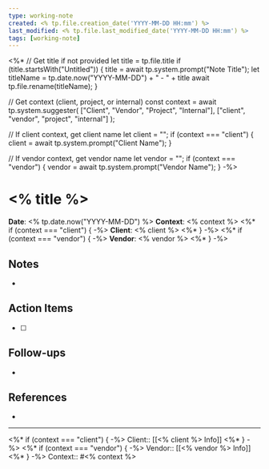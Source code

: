 ```yaml
---
type: working-note
created: <% tp.file.creation_date('YYYY-MM-DD HH:mm') %>
last_modified: <% tp.file.last_modified_date('YYYY-MM-DD HH:mm') %>
tags: [working-note]
---
```

<%*
// Get title if not provided
let title = tp.file.title
if (title.startsWith("Untitled")) {
    title = await tp.system.prompt("Note Title");
    let titleName = tp.date.now("YYYY-MM-DD") + " - " + title
    await tp.file.rename(titleName);
}

// Get context (client, project, or internal)
const context = await tp.system.suggester(
    ["Client", "Vendor", "Project", "Internal"],
    ["client", "vendor", "project", "internal"]
);

// If client context, get client name
let client = "";
if (context === "client") {
    client = await tp.system.prompt("Client Name");
}

// If vendor context, get vendor name
let vendor = "";
if (context === "vendor") {
    vendor = await tp.system.prompt("Vendor Name");
}
-%>
# <% title %>

**Date**: <% tp.date.now("YYYY-MM-DD") %>
**Context**: <% context %>
<%* if (context === "client") { -%>
**Client**: <% client %>
<%* } -%>
<%* if (context === "vendor") { -%>
**Vendor**: <% vendor %>
<%* } -%>

## Notes
- 

## Action Items
- [ ] 

## Follow-ups
- 

## References
- 

---
<%* if (context === "client") { -%>
Client:: [[<% client %> Info]]
<%* } -%>
<%* if (context === "vendor") { -%>
Vendor:: [[<% vendor %> Info]]
<%* } -%>
Context:: #<% context %>